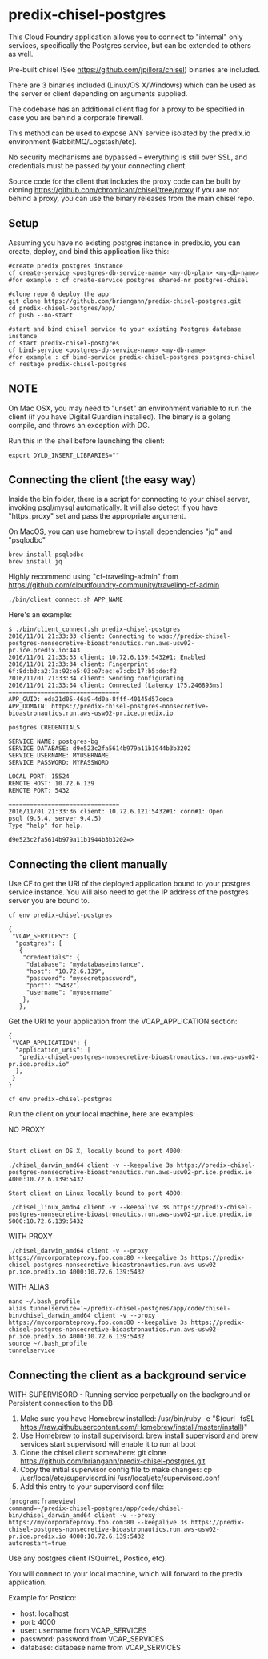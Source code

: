 # predix-chisel-postgres

This Cloud Foundry application allows you to connect to "internal" only services, specifically the Postgres service, but can be extended to others as well.

Pre-built chisel (See  https://github.com/jpillora/chisel) binaries are included.

There are 3 binaries included (Linux/OS X/Windows) which can be used as the server or client depending on arguments supplied.

The codebase has an additional client flag for a proxy to be specified in case you are behind a corporate firewall.

This method can be used to expose ANY service isolated by the predix.io environment (RabbitMQ/Logstash/etc).

No security mechanisms are bypassed - everything is still over SSL, and credentials must be passed by your connecting client.

Source code for the client that includes the proxy code can be built by cloning https://github.com/chromicant/chisel/tree/proxy
If you are not behind a proxy, you can use the binary releases from the main chisel repo.

## Setup

Assuming you have no existing postgres instance in predix.io, you can create, deploy, and bind this application like this:

```
#create predix postgres instance
cf create-service <postgres-db-service-name> <my-db-plan> <my-db-name>
#for example : cf create-service postgres shared-nr postgres-chisel

#clone repo & deploy the app
git clone https://github.com/briangann/predix-chisel-postgres.git
cd predix-chisel-postgres/app/
cf push --no-start

#start and bind chisel service to your existing Postgres database instance
cf start predix-chisel-postgres
cf bind-service <postgres-db-service-name> <my-db-name>
#for example : cf bind-service predix-chisel-postgres postgres-chisel
cf restage predix-chisel-postgres
```

## NOTE
On Mac OSX, you may need to "unset" an environment variable to run the client (if you have Digital Guardian installed). The binary is a golang compile, and throws an exception with DG.

Run this in the shell before launching the client:
```
export DYLD_INSERT_LIBRARIES=""
```

## Connecting the client (the easy way)

Inside the bin folder, there is a script for connecting to your chisel server, invoking psql/mysql automatically. It will also detect if you have "https_proxy" set
and pass the appropriate argument.

On MacOS, you can use homebrew to install dependencies "jq" and "psqlodbc"

```
brew install psqlodbc
brew install jq
```

Highly recommend using "cf-traveling-admin" from https://github.com/cloudfoundry-community/traveling-cf-admin

```
./bin/client_connect.sh APP_NAME
```

Here's an example:

```
$ ./bin/client_connect.sh predix-chisel-postgres
2016/11/01 21:33:33 client: Connecting to wss://predix-chisel-postgres-nonsecretive-bioastronautics.run.aws-usw02-pr.ice.predix.io:443
2016/11/01 21:33:33 client: 10.72.6.139:5432#1: Enabled
2016/11/01 21:33:34 client: Fingerprint 6f:8d:b3:a2:7a:92:e5:03:e7:ec:e7:cb:17:b5:de:f2
2016/11/01 21:33:34 client: Sending configurating
2016/11/01 21:33:34 client: Connected (Latency 175.246893ms)
===============================
APP_GUID: eda21d05-46a9-4d0a-8fff-40145d57ceca
APP_DOMAIN: https://predix-chisel-postgres-nonsecretive-bioastronautics.run.aws-usw02-pr.ice.predix.io

postgres CREDENTIALS

SERVICE NAME: postgres-bg
SERVICE DATABASE: d9e523c2fa5614b979a11b1944b3b3202
SERVICE USERNAME: MYUSERNAME
SERVICE PASSWORD: MYPASSWORD

LOCAL PORT: 15524
REMOTE HOST: 10.72.6.139
REMOTE PORT: 5432

===============================
2016/11/01 21:33:36 client: 10.72.6.121:5432#1: conn#1: Open
psql (9.5.4, server 9.4.5)
Type "help" for help.

d9e523c2fa5614b979a11b1944b3b3202=>
```
## Connecting the client manually

Use CF to get the URI of the deployed application bound to your postgres service instance. You will also need to get the IP address of the postgres server you are bound to.

```
cf env predix-chisel-postgres

{
 "VCAP_SERVICES": {
  "postgres": [
   {
    "credentials": {
     "database": "mydatabaseinstance",
     "host": "10.72.6.139",
     "password": "mysecretpassword",
     "port": "5432",
     "username": "myusername"
    },
   },
```

Get the URI to your application from the VCAP_APPLICATION section:
```
{
 "VCAP_APPLICATION": {
  "application_uris": [
   "predix-chisel-postgres-nonsecretive-bioastronautics.run.aws-usw02-pr.ice.predix.io"
  ],
 }
}
```

```
cf env predix-chisel-postgres
```
Run the client on your local machine, here are examples:

NO PROXY
```

Start client on OS X, locally bound to port 4000:

./chisel_darwin_amd64 client -v --keepalive 3s https://predix-chisel-postgres-nonsecretive-bioastronautics.run.aws-usw02-pr.ice.predix.io 4000:10.72.6.139:5432

Start client on Linux locally bound to port 4000:

./chisel_linux_amd64 client -v --keepalive 3s https://predix-chisel-postgres-nonsecretive-bioastronautics.run.aws-usw02-pr.ice.predix.io 5000:10.72.6.139:5432
```

WITH PROXY
```
./chisel_darwin_amd64 client -v --proxy https://mycorporateproxy.foo.com:80 --keepalive 3s https://predix-chisel-postgres-nonsecretive-bioastronautics.run.aws-usw02-pr.ice.predix.io 4000:10.72.6.139:5432
```


WITH ALIAS
```
nano ~/.bash_profile
alias tunnelservice='~/predix-chisel-postgres/app/code/chisel-bin/chisel_darwin_amd64 client -v --proxy https://mycorporateproxy.foo.com:80 --keepalive 3s https://predix-chisel-postgres-nonsecretive-bioastronautics.run.aws-usw02-pr.ice.predix.io 4000:10.72.6.139:5432
source ~/.bash_profile
tunnelservice
```

## Connecting the client as a background service
WITH SUPERVISORD - Running service perpetually on the background or Persistent connection to the DB
1. Make sure you have Homebrew installed: /usr/bin/ruby -e "$(curl -fsSL https://raw.githubusercontent.com/Homebrew/install/master/install)"
2. Use Homebrew to install supervisord: brew install supervisord and brew services start supervisord will enable it to run at boot
3. Clone the chisel client somewhere: git clone https://github.com/briangann/predix-chisel-postgres.git
4. Copy the initial supervisor config file to make changes: cp /usr/local/etc/supervisord.ini /usr/local/etc/supervisord.conf
5. Add this entry to your supervisord.conf file:
```
[program:frameview]
command=~/predix-chisel-postgres/app/code/chisel-bin/chisel_darwin_amd64 client -v --proxy https://mycorporateproxy.foo.com:80 --keepalive 3s https://predix-chisel-postgres-nonsecretive-bioastronautics.run.aws-usw02-pr.ice.predix.io 4000:10.72.6.139:5432
autorestart=true
```

Use any postgres client (SQuirreL, Postico, etc).

You will connect to your local machine, which will forward to the predix application.

Example for Postico:

* host: localhost
* port: 4000
* user: username from VCAP_SERVICES
* password: password from VCAP_SERVICES
* database: database name from VCAP_SERVICES
